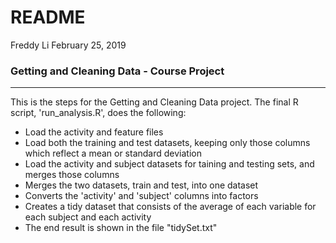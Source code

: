 README
================
Freddy Li
February 25, 2019

### Getting and Cleaning Data - Course Project

------------------------------------------------------------------------

This is the steps for the Getting and Cleaning Data project. The final R script, 'run\_analysis.R', does the following:

-   Load the activity and feature files
-   Load both the training and test datasets, keeping only those columns which reflect a mean or standard deviation
-   Load the activity and subject datasets for taining and testing sets, and merges those columns
-   Merges the two datasets, train and test, into one dataset
-   Converts the 'activity' and 'subject' columns into factors
-   Creates a tidy dataset that consists of the average of each variable for each subject and each activity
-   The end result is shown in the file "tidySet.txt"
